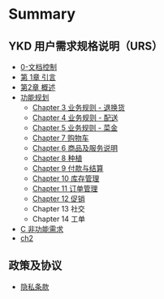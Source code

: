 # Summary

## YKD 用户需求规格说明（URS）

* [0-文档控制](0-.md)
* [第 1章  引言](README.md)
* [第2章 概述](ch2.md)
* [功能规划 ](features.md)
  * [Chapter 3 业务规则 - 退换货](2.md)
  * [Chapter 4 业务规则 - 配送](3.md)
  * [Chapter 5 业务规则 - 菜金](4.md)
  * [Chapter 7 购物车](chapter-7.md)
  * [Chapter 6 商品及服务说明](chapter-6.md)
  * [Chapter 8 种植](chapter-8.md)
  * [Chapter 9 付款与结算](chapter-9.md)
  * [Chapter 10 库存管理](chapter-10.md)
  * [Chapter 11 订单管理](chapter-11.md)
  * [Chapter 12 促销](chapter-12.md)
  * Chapter 13 社交
  * Chapter 14 工单
* [C 非功能需求](c.md)
* [ch2](ch2.md)

## 政策及协议

* [隐私条款](policy\Privacy.md)

